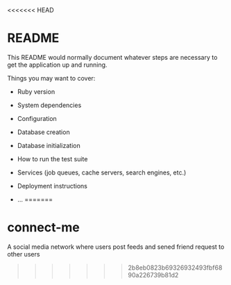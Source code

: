 <<<<<<< HEAD
# README

This README would normally document whatever steps are necessary to get the
application up and running.

Things you may want to cover:

* Ruby version

* System dependencies

* Configuration

* Database creation

* Database initialization

* How to run the test suite

* Services (job queues, cache servers, search engines, etc.)

* Deployment instructions

* ...
=======
# connect-me
A social media network where users post feeds and sened friend request to other users
>>>>>>> 2b8eb0823b69326932493fbf6890a226739b81d2
